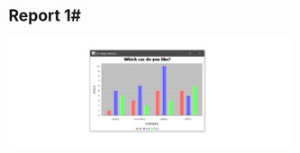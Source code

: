 # Report 1#

![Alt Text](https://github.com/biontix/DataVisualizationClass/blob/main/DVExercise2/ex1.png)
